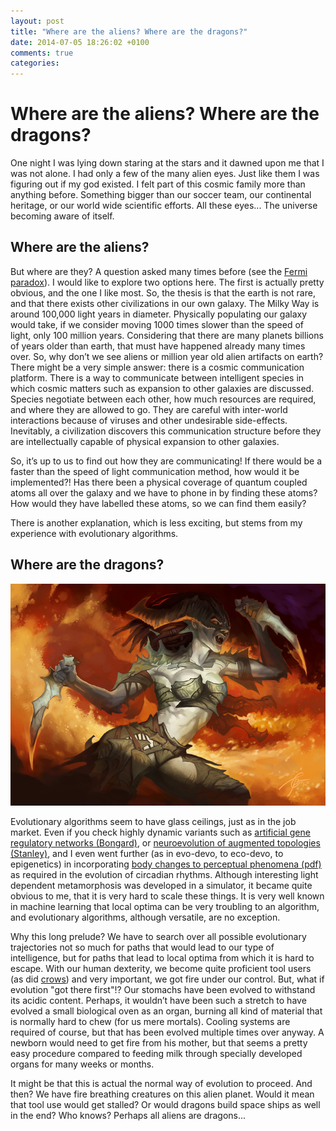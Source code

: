 ```yaml
---
layout: post
title: "Where are the aliens? Where are the dragons?"
date: 2014-07-05 18:26:02 +0100
comments: true
categories: 
---
```


# Where are the aliens? Where are the dragons?

One night I was lying down staring at the stars and it dawned upon me that I was not alone. I had only a few of the many alien eyes. Just like them I was figuring out if my god existed. I felt part of this cosmic family more than anything before. Something bigger than our soccer team, our continental heritage, or our world wide scientific efforts. All these eyes... The universe becoming aware of itself.

## Where are the aliens?

But where are they? A question asked many times before (see the [Fermi paradox](http://www.wikiwand.com/en/Fermi_paradox)). I would like to explore two options here. The first is actually pretty obvious, and the one I like most. So, the thesis is that the earth is not rare, and that there exists other civilizations in our own galaxy. The Milky Way is around 100,000 light years in diameter. Physically populating our galaxy would take, if we consider moving 1000 times slower than the speed of light, only 100 million years. Considering that there are many planets billions of years older than earth, that must have happened already many times over. So, why don’t we see aliens or million year old alien artifacts on earth? There might be a very simple answer: there is a cosmic communication platform. There is a way to communicate between intelligent species in which cosmic matters such as expansion to other galaxies are discussed. Species negotiate between each other, how much resources are required, and where they are allowed to go. They are careful with inter-world interactions because of viruses and other undesirable side-effects. Inevitably, a civilization discovers this communication structure before they are intellectually capable of physical expansion to other galaxies.

So, it’s up to us to find out how they are communicating! If there would be a faster than the speed of light communication method, how would it be implemented?! Has there been a physical coverage of quantum coupled atoms all over the galaxy and we have to phone in by finding these atoms? How would they have labelled these atoms, so we can find them easily?

There is another explanation, which is less exciting, but stems from my experience with evolutionary algorithms.

## Where are the dragons?

![Alien dragons? © 2012 Fantasy World, Inc](images/blog/female_dragon_warrior_by_guzboroda-d54ibde1.jpg)

Evolutionary algorithms seem to have glass ceilings, just as in the job market. Even if you check highly dynamic variants such as [artificial gene regulatory networks (Bongard)](http://www.cs.uvm.edu/~jbongard/zoo.html), or [neuroevolution of augmented topologies (Stanley)](http://www.wikiwand.com/en/Neuroevolution_of_augmenting_topologies), and I even went further (as in evo-devo, to eco-devo, to epigenetics) in incorporating [body changes to perceptual phenomena (pdf)](http://www.lucs.lu.se/LUCS/149/rossum.pdf) as required in the evolution of circadian rhythms. Although interesting light dependent metamorphosis was developed in a simulator, it became quite obvious to me, that it is very hard to scale these things. It is very well known in machine learning that local optima can be very troubling to an algorithm, and evolutionary algorithms, although versatile, are no exception.

Why this long prelude? We have to search over all possible evolutionary trajectories not so much for paths that would lead to our type of intelligence, but for paths that lead to local optima from which it is hard to escape. With our human dexterity, we become quite proficient tool users (as did [crows](https://www.youtube.com/watch?v=ZE4BT8QSgZk)) and very important, we got fire under our control. But, what if evolution "got there first"!? Our stomachs have been evolved to withstand its acidic content. Perhaps, it wouldn’t have been such a stretch to have evolved a small biological oven as an organ, burning all kind of material that is normally hard to chew (for us mere mortals). Cooling systems are required of course, but that has been evolved multiple times over anyway. A newborn would need to get fire from his mother, but that seems a pretty easy procedure compared to feeding milk through specially developed organs for many weeks or months.

It might be that this is actual the normal way of evolution to proceed. And then? We have fire breathing creatures on this alien planet. Would it mean that tool use would get stalled? Or would dragons build space ships as well in the end? Who knows? Perhaps all aliens are dragons...


